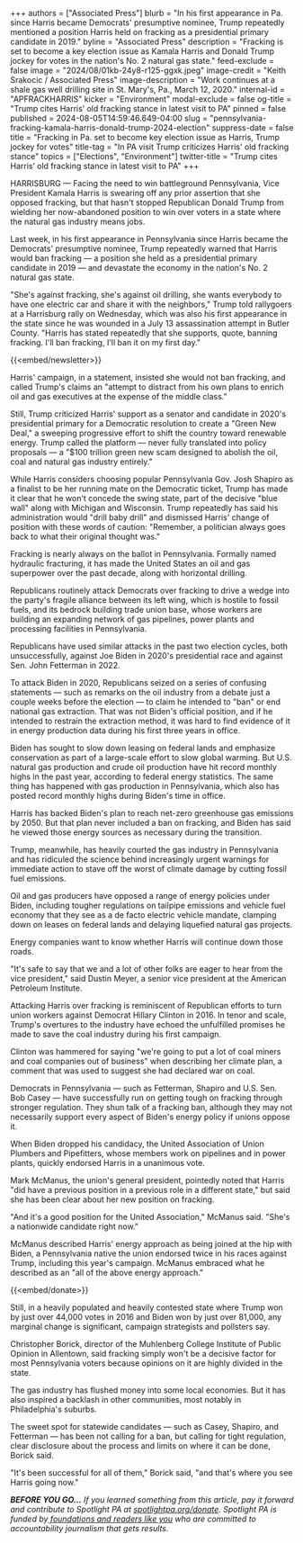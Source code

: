 +++
authors = ["Associated Press"]
blurb = "In his first appearance in Pa. since Harris became Democrats' presumptive nominee, Trump repeatedly mentioned a position Harris held on fracking as a presidential primary candidate in 2019."
byline = "Associated Press"
description = "Fracking is set to become a key election issue as Kamala Harris and Donald Trump jockey for votes in the nation's No. 2 natural gas state."
feed-exclude = false
image = "2024/08/01kb-24y8-r125-ggxk.jpeg"
image-credit = "Keith Srakocic / Associated Press"
image-description = "Work continues at a shale gas well drilling site in St. Mary's, Pa., March 12, 2020."
internal-id = "APFRACKHARRIS"
kicker = "Environment"
modal-exclude = false
og-title = "Trump cites Harris’ old fracking stance in latest visit to PA"
pinned = false
published = 2024-08-05T14:59:46.649-04:00
slug = "pennsylvania-fracking-kamala-harris-donald-trump-2024-election"
suppress-date = false
title = "Fracking in Pa. set to become key election issue as Harris, Trump jockey for votes"
title-tag = "In PA visit Trump criticizes Harris' old fracking stance"
topics = ["Elections", "Environment"]
twitter-title = "Trump cites Harris’ old fracking stance in latest visit to PA"
+++

HARRISBURG — Facing the need to win battleground Pennsylvania, Vice President Kamala Harris is swearing off any prior assertion that she opposed fracking, but that hasn&#39;t stopped Republican Donald Trump from wielding her now-abandoned position to win over voters in a state where the natural gas industry means jobs.

Last week, in his first appearance in Pennsylvania since Harris became the Democrats&#39; presumptive nominee, Trump repeatedly warned that Harris would ban fracking — a position she held as a presidential primary candidate in 2019 — and devastate the economy in the nation&#39;s No. 2 natural gas state.

&#34;She&#39;s against fracking, she&#39;s against oil drilling, she wants everybody to have one electric car and share it with the neighbors,&#34; Trump told rallygoers at a Harrisburg rally on Wednesday, which was also his first appearance in the state since he was wounded in a July 13 assassination attempt in Butler County. &#34;Harris has stated repeatedly that she supports, quote, banning fracking. I&#39;ll ban fracking, I&#39;ll ban it on my first day.&#34;

{{<embed/newsletter>}}

Harris&#39; campaign, in a statement, insisted she would not ban fracking, and called Trump&#39;s claims an &#34;attempt to distract from his own plans to enrich oil and gas executives at the expense of the middle class.&#34;

Still, Trump criticized Harris&#39; support as a senator and candidate in 2020&#39;s presidential primary for a Democratic resolution to create a &#34;Green New Deal,&#34; a sweeping progressive effort to shift the country toward renewable energy. Trump called the platform — never fully translated into policy proposals — a &#34;$100 trillion green new scam designed to abolish the oil, coal and natural gas industry entirely.&#34;

While Harris considers choosing popular Pennsylvania Gov. Josh Shapiro as a finalist to be her running mate on the Democratic ticket, Trump has made it clear that he won&#39;t concede the swing state, part of the decisive &#34;blue wall&#34; along with Michigan and Wisconsin. Trump repeatedly has said his administration would &#34;drill baby drill&#34; and dismissed Harris&#39; change of position with these words of caution: &#34;Remember, a politician always goes back to what their original thought was.&#34;

Fracking is nearly always on the ballot in Pennsylvania. Formally named hydraulic fracturing, it has made the United States an oil and gas superpower over the past decade, along with horizontal drilling.

Republicans routinely attack Democrats over fracking to drive a wedge into the party&#39;s fragile alliance between its left wing, which is hostile to fossil fuels, and its bedrock building trade union base, whose workers are building an expanding network of gas pipelines, power plants and processing facilities in Pennsylvania.

Republicans have used similar attacks in the past two election cycles, both unsuccessfully, against Joe Biden in 2020&#39;s presidential race and against Sen. John Fetterman in 2022.

To attack Biden in 2020, Republicans seized on a series of confusing statements — such as remarks on the oil industry from a debate just a couple weeks before the election — to claim he intended to &#34;ban&#34; or end national gas extraction. That was not Biden&#39;s official position, and if he intended to restrain the extraction method, it was hard to find evidence of it in energy production data during his first three years in office.

Biden has sought to slow down leasing on federal lands and emphasize conservation as part of a large-scale effort to slow global warming. But U.S. natural gas production and crude oil production have hit record monthly highs in the past year, according to federal energy statistics. The same thing has happened with gas production in Pennsylvania, which also has posted record monthly highs during Biden&#39;s time in office.

Harris has backed Biden&#39;s plan to reach net-zero greenhouse gas emissions by 2050. But that plan never included a ban on fracking, and Biden has said he viewed those energy sources as necessary during the transition.

Trump, meanwhile, has heavily courted the gas industry in Pennsylvania and has ridiculed the science behind increasingly urgent warnings for immediate action to stave off the worst of climate damage by cutting fossil fuel emissions.

Oil and gas producers have opposed a range of energy policies under Biden, including tougher regulations on tailpipe emissions and vehicle fuel economy that they see as a de facto electric vehicle mandate, clamping down on leases on federal lands and delaying liquefied natural gas projects.

Energy companies want to know whether Harris will continue down those roads.

&#34;It&#39;s safe to say that we and a lot of other folks are eager to hear from the vice president,&#34; said Dustin Meyer, a senior vice president at the American Petroleum Institute.

Attacking Harris over fracking is reminiscent of Republican efforts to turn union workers against Democrat Hillary Clinton in 2016. In tenor and scale, Trump&#39;s overtures to the industry have echoed the unfulfilled promises he made to save the coal industry during his first campaign.

Clinton was hammered for saying &#34;we&#39;re going to put a lot of coal miners and coal companies out of business&#34; when describing her climate plan, a comment that was used to suggest she had declared war on coal.

Democrats in Pennsylvania — such as Fetterman, Shapiro and U.S. Sen. Bob Casey — have successfully run on getting tough on fracking through stronger regulation. They shun talk of a fracking ban, although they may not necessarily support every aspect of Biden&#39;s energy policy if unions oppose it.

When Biden dropped his candidacy, the United Association of Union Plumbers and Pipefitters, whose members work on pipelines and in power plants, quickly endorsed Harris in a unanimous vote.

Mark McManus, the union&#39;s general president, pointedly noted that Harris &#34;did have a previous position in a previous role in a different state,&#34; but said she has been clear about her new position on fracking.

&#34;And it&#39;s a good position for the United Association,&#34; McManus said. &#34;She&#39;s a nationwide candidate right now.&#34;

McManus described Harris&#39; energy approach as being joined at the hip with Biden, a Pennsylvania native the union endorsed twice in his races against Trump, including this year&#39;s campaign. McManus embraced what he described as an &#34;all of the above energy approach.&#34;

{{<embed/donate>}}

Still, in a heavily populated and heavily contested state where Trump won by just over 44,000 votes in 2016 and Biden won by just over 81,000, any marginal change is significant, campaign strategists and pollsters say.

Christopher Borick, director of the Muhlenberg College Institute of Public Opinion in Allentown, said fracking simply won&#39;t be a decisive factor for most Pennsylvania voters because opinions on it are highly divided in the state.

The gas industry has flushed money into some local economies. But it has also inspired a backlash in other communities, most notably in Philadelphia&#39;s suburbs.

The sweet spot for statewide candidates — such as Casey, Shapiro, and Fetterman — has been not calling for a ban, but calling for tight regulation, clear disclosure about the process and limits on where it can be done, Borick said.

&#34;It&#39;s been successful for all of them,&#34; Borick said, &#34;and that&#39;s where you see Harris going now.&#34;

<strong><em>BEFORE YOU GO…</em></strong><em> If you learned something from this article, pay it forward and contribute to Spotlight PA at </em><a href="https://www.spotlightpa.org/donate"><em>spotlightpa.org/donate</em></a><em>. Spotlight PA is funded by</em><a href="https://www.spotlightpa.org/support"><em> foundations and readers like you</em></a><em> who are committed to accountability journalism that gets results.</em>

